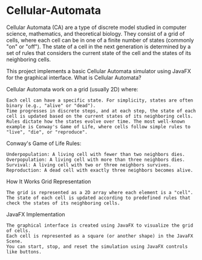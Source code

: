 # Cellular-Automata
Cellular Automata (CA) are a type of discrete model studied in computer science, mathematics, and theoretical biology. They consist of a grid of cells, where each cell can be in one of a finite number of states (commonly "on" or "off"). The state of a cell in the next generation is determined by a set of rules that considers the current state of the cell and the states of its neighboring cells.

This project implements a basic Cellular Automata simulator using JavaFX for the graphical interface.
What is Cellular Automata?

Cellular Automata work on a grid (usually 2D) where:

    Each cell can have a specific state. For simplicity, states are often binary (e.g., "alive" or "dead").
    Time progresses in discrete steps, and at each step, the state of each cell is updated based on the current states of its neighboring cells.
    Rules dictate how the states evolve over time. The most well-known example is Conway's Game of Life, where cells follow simple rules to "live", "die", or "reproduce".

Conway's Game of Life Rules:

    Underpopulation: A living cell with fewer than two neighbors dies.
    Overpopulation: A living cell with more than three neighbors dies.
    Survival: A living cell with two or three neighbors survives.
    Reproduction: A dead cell with exactly three neighbors becomes alive.

How It Works
Grid Representation

    The grid is represented as a 2D array where each element is a "cell".
    The state of each cell is updated according to predefined rules that check the states of its neighboring cells.

JavaFX Implementation

    The graphical interface is created using JavaFX to visualize the grid of cells.
    Each cell is represented as a square (or another shape) in the JavaFX Scene.
    You can start, stop, and reset the simulation using JavaFX controls like buttons.
